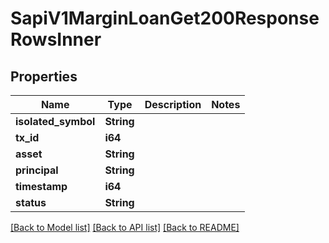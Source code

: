 # SapiV1MarginLoanGet200ResponseRowsInner

## Properties

Name | Type | Description | Notes
------------ | ------------- | ------------- | -------------
**isolated_symbol** | **String** |  | 
**tx_id** | **i64** |  | 
**asset** | **String** |  | 
**principal** | **String** |  | 
**timestamp** | **i64** |  | 
**status** | **String** |  | 

[[Back to Model list]](../README.md#documentation-for-models) [[Back to API list]](../README.md#documentation-for-api-endpoints) [[Back to README]](../README.md)


